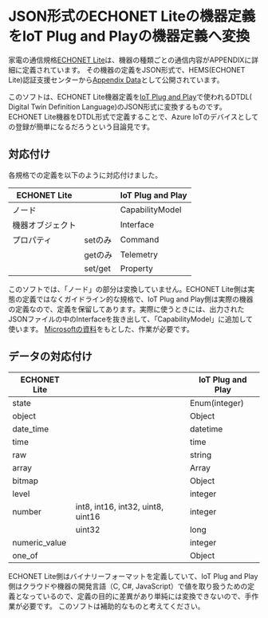 # JSON形式のECHONET Liteの機器定義をIoT Plug and Playの機器定義へ変換

家電の通信規格[ECHONET Lite](https://echonet.jp/spec_g)は、機器の種類ごとの通信内容がAPPENDIXに詳細に定義されています。
その機器の定義をJSON形式で、HEMS(ECHONET Lite)認証支援センターから[Appendix Data](http://sh-center.org/sdk)として公開されています。

このソフトは、ECHONET Lite機器定義を[IoT Plug and Play](https://github.com/Azure/IoTPlugandPlay)で使われるDTDL(
Digital Twin Definition Language)のJSON形式に変換するものです。
ECHONET Lite機器をDTDL形式で定義することで、Azure IoTのデバイスとしての登録が簡単になるだろうという目論見です。

## 対応付け

各規格での定義を以下のように対応付けました。

|ECHONET Lite||IoT Plug and Play|
|-|-|-|
|ノード||CapabilityModel|
|機器オブジェクト||Interface|
|プロパティ|setのみ|Command|
||getのみ|Telemetry|
||set/get|Property|

このソフトでは、「ノード」の部分は変換していません。ECHONET Lite側は実態の定義ではなくガイドライン的な規格で、IoT Plug and Play側は実際の機器の定義なので、定義を保留してあります。実際に使うときには、出力されたJSONファイルの中のInterfaceを抜き出して、「CapabilityModel」に追加して使います。
[Microsoftの資料](https://docs.microsoft.com/ja-jp/azure/iot-pnp/overview-iot-plug-and-play)をもとした、作業が必要です。

## データの対応付け

|ECHONET Lite||IoT Plug and Play|
|-|-|-|
|state||Enum(integer)|
|object||Object|
|date_time||datetime|
|time||time|
|raw||string|
|array||Array|
|bitmap||Object|
|level||integer|
|number|int8, int16, int32, uint8, uint16|integer|
||uint32|long|
|numeric_value||integer|
|one_of||Object|

ECHONET Lite側はバイナリーフォーマットを定義していて、IoT Plug and Play側はクラウドや機器の開発言語（C, C#, JavaScript）で値を取り扱うための定義となっているので、定義の目的に差異があり単純には変換できないので、手作業が必要です。
このソフトは補助的なものと考えてください。
